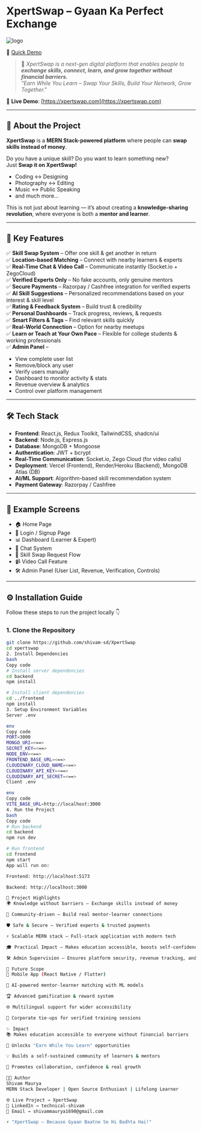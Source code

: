 # XpertSwap – Gyaan Ka Perfect Exchange  

![logo](https://github.com/user-attachments/assets/1e74e515-a399-4485-9461-413d67860fd7)

🎥 [Quick Demo](https://github.com/user-attachments/assets/87610ee5-fec5-4bc6-80f7-71479f0c23bb)  

> 🚀 *XpertSwap is a next-gen digital platform that enables people to **exchange skills, connect, learn, and grow together without financial barriers.***  
> *"Earn While You Learn – Swap Your Skills, Build Your Network, Grow Together."*  

🔗 **Live Demo**: [https://xpertswap.com](https://xpertswap.com)  

---

## 🌟 About the Project  

**XpertSwap** is a **MERN Stack-powered platform** where people can **swap skills instead of money**.  

Do you have a unique skill? Do you want to learn something new?  
Just **Swap it on XpertSwap!**  

- Coding ↔ Designing  
- Photography ↔ Editing  
- Music ↔ Public Speaking  
- and much more...  

This is not just about learning — it’s about creating a **knowledge-sharing revolution**, where everyone is both a **mentor and learner**.  

---

## 🚀 Key Features  

✅ **Skill Swap System** – Offer one skill & get another in return  
✅ **Location-based Matching** – Connect with nearby learners & experts  
✅ **Real-Time Chat & Video Call** – Communicate instantly (Socket.io + ZegoCloud)  
✅ **Verified Experts Only** – No fake accounts, only genuine mentors  
✅ **Secure Payments** – Razorpay / Cashfree integration for verified experts  
✅ **AI Skill Suggestions** – Personalized recommendations based on your interest & skill level  
✅ **Rating & Feedback System** – Build trust & credibility  
✅ **Personal Dashboards** – Track progress, reviews, & requests  
✅ **Smart Filters & Tags** – Find relevant skills quickly  
✅ **Real-World Connection** – Option for nearby meetups  
✅ **Learn or Teach at Your Own Pace** – Flexible for college students & working professionals  
✅ **Admin Panel** –  
   - View complete user list  
   - Remove/block any user  
   - Verify users manually  
   - Dashboard to monitor activity & stats  
   - Revenue overview & analytics  
   - Control over platform management  

---

## 🛠️ Tech Stack  

- **Frontend**: React.js, Redux Toolkit, TailwindCSS, shadcn/ui  
- **Backend**: Node.js, Express.js  
- **Database**: MongoDB + Mongoose  
- **Authentication**: JWT + bcrypt  
- **Real-Time Communication**: Socket.io, Zego Cloud (for video calls)  
- **Deployment**: Vercel (Frontend), Render/Heroku (Backend), MongoDB Atlas (DB)  
- **AI/ML Support**: Algorithm-based skill recommendation system  
- **Payment Gateway**: Razorpay / Cashfree  

---

## 📸 Example Screens  

- 🏠 Home Page  
- 🔑 Login / Signup Page  
- 📊 Dashboard (Learner & Expert)  
- 💬 Chat System  
- 🔄 Skill Swap Request Flow  
- 📹 Video Call Feature  
- 🛠️ Admin Panel (User List, Revenue, Verification, Controls)  

---

## ⚙️ Installation Guide  

Follow these steps to run the project locally 👇  

### 1. Clone the Repository  
```bash
git clone https://github.com/shivam-sd/XpertSwap
cd xpertswap
2. Install Dependencies
bash
Copy code
# Install server dependencies
cd backend
npm install  

# Install client dependencies
cd ../frontend
npm install
3. Setup Environment Variables
Server .env

env
Copy code
PORT=3000
MONGO_URI=<==>
SECRET_KEY=<==>
NODE_ENV=<==>
FRONTEND_BASE_URL=<==>
CLOUDINARY_CLOUD_NAME=<==>
CLOUDINARY_API_KEY=<==>
CLOUDINARY_API_SECRET=<==>
Client .env

env
Copy code
VITE_BASE_URL=http://localhost:3000
4. Run the Project
bash
Copy code
# Run backend
cd backend
npm run dev  

# Run frontend
cd frontend
npm start
App will run on:

Frontend: http://localhost:5173

Backend: http://localhost:3000

🎯 Project Highlights
🌍 Knowledge without barriers – Exchange skills instead of money

🤝 Community-driven – Build real mentor-learner connections

🛡️ Safe & Secure – Verified experts & trusted payments

⚡ Scalable MERN stack – Full-stack application with modern tech

🎓 Practical Impact – Makes education accessible, boosts self-confidence, and promotes collaboration

🛠️ Admin Supervision – Ensures platform security, revenue tracking, and user management

📌 Future Scope
📱 Mobile App (React Native / Flutter)

🤖 AI-powered mentor-learner matching with ML models

🏆 Advanced gamification & reward system

🌐 Multilingual support for wider accessibility

🏢 Corporate tie-ups for verified training sessions

✨ Impact
📚 Makes education accessible to everyone without financial barriers

🔑 Unlocks "Earn While You Learn" opportunities

💡 Builds a self-sustained community of learners & mentors

🤗 Promotes collaboration, confidence & real growth

👨‍💻 Author
Shivam Maurya
MERN Stack Developer | Open Source Enthusiast | Lifelong Learner

🌐 Live Project → XpertSwap
💼 LinkedIn → technical-shivam
📧 Email → shivammaurya1690@gmail.com

⚡ "XpertSwap – Because Gyaan Baatne Se Hi Badhta Hai!"
